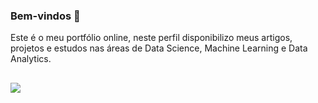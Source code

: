 ### Bem-vindos 👋

Este é o meu portfólio online, neste perfil disponibilizo meus artigos, projetos e estudos nas áreas de Data Science, Machine Learning e Data Analytics.

##
<div>
  <a href= "https://www.linkedin.com/in/alencleitonwashington" target= "_blank"><img src="https://img.shields.io/badge/LinkedIn-0077B5?style=for-the-badge&logo=linkedin&logoColor=white" target="_blank"></a>
</div>
<!--
**AlenWas1983/AlenWas1983** is a ✨ _special_ ✨ repository because its `README.md` (this file) appears on your GitHub profile.

Here are some ideas to get you started:

- 🔭 I’m currently working on ...
- 🌱 I’m currently learning ...
- 👯 I’m looking to collaborate on ...
- 🤔 I’m looking for help with ...
- 💬 Ask me about ...
- 📫 How to reach me: ...
- 😄 Pronouns: ...
- ⚡ Fun fact: ...
-->
